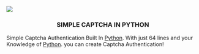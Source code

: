 [![](https://img.shields.io/badge/Powered%20By-Python-brightgreen)](https://python.org)

<h3 align="center">SIMPLE CAPTCHA IN PYTHON</h3>

Simple Captcha Authentication Built In [Python](https://www.python.org/). With just 64 lines and your Knowledge of [Python](https://www.python.org/). you can create Captcha Authentication!
